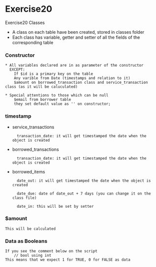 # Exercise20
Exercise20 Classes




- A class on each table have been created, stored in classes folder
- Each class has variable, getter and setter of all the fields of the corresponding table


### Constructor
 
    * All variables declared are in as parameter of the constructor
      EXCEPT:
        If $id is a primary key on the table
        Any varible from Date (timestamps and relation to it)
        $amount on borrowed_transaction class and service_transaction class (as it will be caluculated)
        
    * Special attentions to those which can be null
        $email from borrower table
        they set default value as '' on constructor;



### timestamp

- service_transactions

        transaction_date: it will get timestamped the date when the object is created 
        
- borrowed_transactions

        transaction_date: it will get timestamped the date when the object is created 

- borrowed_items

        date_out: it will get timestamped the date when the object is created 

        date_due: date of date_out + 7 days (you can change it on the class file)

        date_in: this will be set by setter

 ### $amount
 
    This will be calculated 
    
    
 ### Data as Booleans

    If you see the comment below on the script
        // bool using int
    This means that we expect 1 for TRUE, 0 for FALSE as data
  



